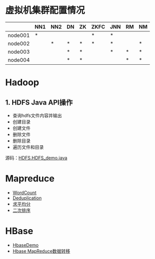 # 虚拟机集群配置情况
| |NN1|NN2|DN|ZK|ZKFC|JNN|RM|NM|
|----|----|----|----|----|----|----|----|---|
|node001|*| | | |*|*| |	|	
|node002| |*|*|*|*|*| |*|
|node003| | |*|*| |*|*|*|					
|node004| | |*|*| |	|*|*|

# Hadoop
## 1. HDFS Java API操作
- 查询hdfs文件内容并输出
- 创建目录
- 创建文件
- 删除文件
- 删除目录
- 遍历文件和目录

源码：[HDFS.HDFS_demo.java](src/main/java/hdfs/HDFS_demo.java)

# Mapreduce
- [WordCount](src/main/java/mapreduce/wordcount)
- [Deduplication](src/main/java/mapreduce/deduplication/Deduplication.java)
- [求平均分](src/main/java/mapreduce/average_score/AverageScore.java)
- [二次排序](src/main/java/mapreduce/second_sort)

# HBase
- [HbaseDemo](src/main/java/hbase/HbaseDemo.java)
- [Hbase MapReduce数据转移](src/main/java/hbase/example)






